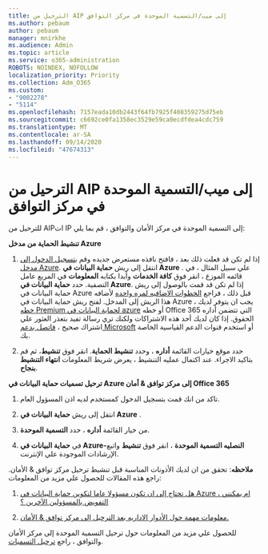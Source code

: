 ```yaml
---
title: الترحيل من AIP إلى ميب/التسمية الموحدة في مركز التوافق
ms.author: pebaum
author: pebaum
manager: mnirkhe
ms.audience: Admin
ms.topic: article
ms.service: o365-administration
ROBOTS: NOINDEX, NOFOLLOW
localization_priority: Priority
ms.collection: Adm_O365
ms.custom:
- "9002278"
- "5114"
ms.openlocfilehash: 7157eada10db2443f64fb7925f408359275d75eb
ms.sourcegitcommit: c6692ce0fa1358ec3529e59ca0ecdfdea4cdc759
ms.translationtype: MT
ms.contentlocale: ar-SA
ms.lasthandoff: 09/14/2020
ms.locfileid: "47674313"
---
```

# <a name="migration-from-aip-to-mipunified-labeling-in-the-compliance-center"></a>الترحيل من AIP إلى ميب/التسمية الموحدة في مركز التوافق

للترحيل من AIPات IP إلى التسمية الموحدة في مركز الأمان والتوافق ، قم بما يلي:

**تنشيط الحماية من مدخل Azure**

1. إذا لم تكن قد فعلت ذلك بعد ، فافتح نافذه مستعرض جديده وقم [بتسجيل الدخول إلى مدخل Azure](https://docs.microsoft.com/azure/information-protection/deploy-use/configure-policy#signing-in-to-the-azure-portal). انتقل إلى ريش **حماية البيانات في Azure** . علي سبيل المثال ، في قائمه الموزع ، انقر فوق **كافة الخدمات** وأبدا بكتابه **المعلومات** في المربع عامل التصفية. حدد **حماية البيانات في Azure**. إذا لم تكن قد قمت بالوصول إلى ريش حماية البيانات في Azure قبل ذلك ، فراجع [الخطوات الاضافيه لمره واحده](https://docs.microsoft.com/azure/information-protection/deploy-use/configure-policy#to-access-the-azure-information-protection-blade-for-the-first-time) لأضافه هذا الريش إلى المدخل. لفتح ريش حماية البيانات في Azure ، يجب ان يتوفر لديك [خطه Premium لحماية البيانات في azure](https://www.microsoft.com/cloud-platform/azure-information-protection-pricing) أو خطه Office 365 التي تتضمن أداره الحقوق. إذا كان لديك أحد هذه الاشتراكات ولكنك تري رسالة تفيد بتعذر العثور علي اشتراك صحيح ، [فاتصل بدعم Microsoft](https://docs.microsoft.com/azure/information-protection/get-started/information-support#to-contact-microsoft-support) أو استخدم قنوات الدعم القياسية الخاصة بك.

2. حدد موقع خيارات القائمة **أداره** ، وحدد **تنشيط الحماية**. انقر فوق **تنشيط**، ثم قم بتاكيد الاجراء. عند اكتمال عمليه التنشيط ، يعرض شريط المعلومات **انتهاء التنشيط بنجاح**.

**ترحيل تسميات حماية البيانات في Azure إلى مركز توافق & أمان Office 365**

1. تاكد من انك قمت بتسجيل الدخول كمستخدم لديه اذن المسؤول العام.

2. انتقل إلى ريش **حماية البيانات في Azure** .

3. من خيار القائمة **أداره** ، حدد **التسمية الموحدة**.

4. في **حماية البيانات في Azure-النصليه التسمية الموحدة** ، انقر فوق **تنشيط** واتبع الإرشادات الموجودة علي الإنترنت.

**ملاحظه**: تحقق من ان لديك الأذونات المناسبة قبل تنشيط ترحيل مركز توافق & الأمان. راجع هذه المقالات للحصول علي مزيد من المعلومات:

1. [هل تحتاج إلى ان تكون مسؤولا عاما لتكوين حماية البيانات في Azure ، ام يمكنني التفويض بالمسؤولين الآخرين ؟](https://docs.microsoft.com/azure/information-protection/faqs#do-you-need-to-be-a-global-admin-to-configure-azure-information-protection-or-can-i-delegate-to-other-administrators)

2. [معلومات مهمة حول الأدوار الاداريه بعد الترحيل إلى مركز توافق & الأمان.](https://docs.microsoft.com/azure/information-protection/configure-policy-migrate-labels#important-information-about-administrative-roles)

للحصول علي مزيد من المعلومات حول ترحيل التسمية الموحدة إلى مركز الأمان والتوافق ، راجع [ترحيل التسميات](https://docs.microsoft.com/azure/information-protection/configure-policy-migrate-labels).
